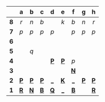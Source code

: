 |     |  a  |  b  |  c  |  d  |  e  |  f  |  g  |  h  |
|:---:|:---:|:---:|:---:|:---:|:---:|:---:|:---:|:---:|
|  **8**  |  _r_  |  _n_  |  _b_  |     |  _k_  |  _b_  |  _n_  |  _r_  |
|  **7**  |  _p_  |  _p_  |  _p_  |  _p_  |     |  _p_  |  _p_  |  _p_  |
|  **6**  |     |     |     |     |     |     |     |     |
|  **5**  |     |  _q_  |     |     |     |     |     |     |
|  **4**  |     |     |     |  [**P**](https://github.com/grim-kalman)  |  [**P**](https://github.com/grim-kalman)  |  _p_  |     |     |
|  **3**  |     |     |     |     |     |  [**N**](https://github.com/grim-kalman)  |     |     |
|  **2**  |  [**P**](https://github.com/grim-kalman)  |  [**P**](https://github.com/grim-kalman)  |  [**P**](http://localhost:8080/api/chess/select?square=c2)  |  [_](http://localhost:8080/api/chess/play?move=e2d2)  |  [**K**](http://localhost:8080/api/chess/select?square=e2)  |  [_](http://localhost:8080/api/chess/play?move=e2f2)  |  [**P**](https://github.com/grim-kalman)  |  [**P**](https://github.com/grim-kalman)  |
|  **1**  |  [**R**](https://github.com/grim-kalman)  |  [**N**](https://github.com/grim-kalman)  |  [**B**](https://github.com/grim-kalman)  |  [**Q**](http://localhost:8080/api/chess/select?square=d1)  |  [_](http://localhost:8080/api/chess/play?move=e2e1)  |  [**B**](https://github.com/grim-kalman)  |     |  [**R**](https://github.com/grim-kalman)  |
